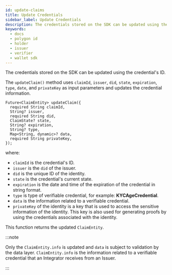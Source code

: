 ```yaml
---
id: update-claims
title: Update Credentials
sidebar_label: Update Credentials
description: The credentials stored on the SDK can be updated using the credential ID.
keywords:
  - docs
  - polygon id
  - holder
  - issuer
  - verifier
  - wallet sdk
---
```

 
The credentials stored on the SDK can be updated using the credential's ID.

The `updateClaim()` method uses `claimId`, `issuer`, `did`, `state`, `expiration`, `type`, `date`, and `privateKey` as input parameters and updates the credential information. 
 
```
Future<ClaimEntity> updateClaim({
  required String claimId,
  String? issuer,
  required String did,
  ClaimState? state,
  String? expiration,
  String? type,
  Map<String, dynamic>? data,
  required String privateKey,
});
```

where:

- `claimId` is the credential's ID.
- `issuer` is the `did` of the issuer.
- `did` is the unique ID of the identity.
- `state` is the credential's current state.
- `expiration` is the date and time of the expiration of the credential in string format.
- `type` is type of verifiable credential, for example: **KYCAgeCredential**.
- `data` is the information related to a verifiable credential.
- `privateKey` of the identity is a key that is used to access the sensitive information of the identity. This key is also used for generating proofs by using the credentials associated with the identity.  

This function returns the updated `ClaimEntity`.

:::note

Only the `ClaimEntity.info` is updated and `data` is subject to validation by the data layer. `ClaimEntity.info` is the information related to a verifiable credential that an Integrator receives from an Issuer.

:::

